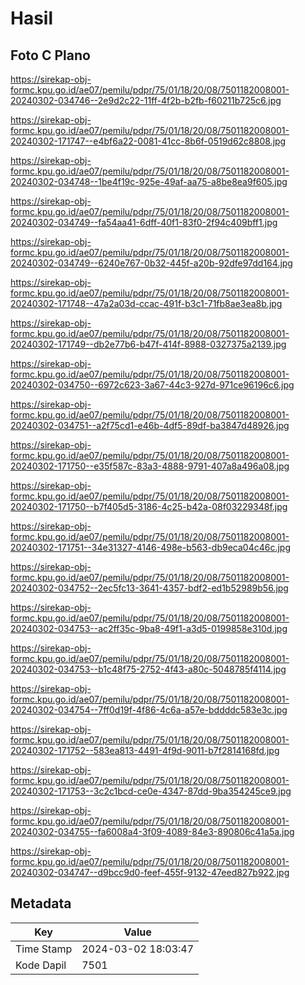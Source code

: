 # Hasil

## Foto C Plano

https://sirekap-obj-formc.kpu.go.id/ae07/pemilu/pdpr/75/01/18/20/08/7501182008001-20240302-034746--2e9d2c22-11ff-4f2b-b2fb-f60211b725c6.jpg

https://sirekap-obj-formc.kpu.go.id/ae07/pemilu/pdpr/75/01/18/20/08/7501182008001-20240302-171747--e4bf6a22-0081-41cc-8b6f-0519d62c8808.jpg

https://sirekap-obj-formc.kpu.go.id/ae07/pemilu/pdpr/75/01/18/20/08/7501182008001-20240302-034748--1be4f19c-925e-49af-aa75-a8be8ea9f605.jpg

https://sirekap-obj-formc.kpu.go.id/ae07/pemilu/pdpr/75/01/18/20/08/7501182008001-20240302-034749--fa54aa41-6dff-40f1-83f0-2f94c409bff1.jpg

https://sirekap-obj-formc.kpu.go.id/ae07/pemilu/pdpr/75/01/18/20/08/7501182008001-20240302-034749--6240e767-0b32-445f-a20b-92dfe97dd164.jpg

https://sirekap-obj-formc.kpu.go.id/ae07/pemilu/pdpr/75/01/18/20/08/7501182008001-20240302-171748--47a2a03d-ccac-491f-b3c1-71fb8ae3ea8b.jpg

https://sirekap-obj-formc.kpu.go.id/ae07/pemilu/pdpr/75/01/18/20/08/7501182008001-20240302-171749--db2e77b6-b47f-414f-8988-0327375a2139.jpg

https://sirekap-obj-formc.kpu.go.id/ae07/pemilu/pdpr/75/01/18/20/08/7501182008001-20240302-034750--6972c623-3a67-44c3-927d-971ce96196c6.jpg

https://sirekap-obj-formc.kpu.go.id/ae07/pemilu/pdpr/75/01/18/20/08/7501182008001-20240302-034751--a2f75cd1-e46b-4df5-89df-ba3847d48926.jpg

https://sirekap-obj-formc.kpu.go.id/ae07/pemilu/pdpr/75/01/18/20/08/7501182008001-20240302-171750--e35f587c-83a3-4888-9791-407a8a496a08.jpg

https://sirekap-obj-formc.kpu.go.id/ae07/pemilu/pdpr/75/01/18/20/08/7501182008001-20240302-171750--b7f405d5-3186-4c25-b42a-08f03229348f.jpg

https://sirekap-obj-formc.kpu.go.id/ae07/pemilu/pdpr/75/01/18/20/08/7501182008001-20240302-171751--34e31327-4146-498e-b563-db9eca04c46c.jpg

https://sirekap-obj-formc.kpu.go.id/ae07/pemilu/pdpr/75/01/18/20/08/7501182008001-20240302-034752--2ec5fc13-3641-4357-bdf2-ed1b52989b56.jpg

https://sirekap-obj-formc.kpu.go.id/ae07/pemilu/pdpr/75/01/18/20/08/7501182008001-20240302-034753--ac2ff35c-9ba8-49f1-a3d5-0199858e310d.jpg

https://sirekap-obj-formc.kpu.go.id/ae07/pemilu/pdpr/75/01/18/20/08/7501182008001-20240302-034753--b1c48f75-2752-4f43-a80c-5048785f4114.jpg

https://sirekap-obj-formc.kpu.go.id/ae07/pemilu/pdpr/75/01/18/20/08/7501182008001-20240302-034754--7ff0d19f-4f86-4c6a-a57e-bddddc583e3c.jpg

https://sirekap-obj-formc.kpu.go.id/ae07/pemilu/pdpr/75/01/18/20/08/7501182008001-20240302-171752--583ea813-4491-4f9d-9011-b7f2814168fd.jpg

https://sirekap-obj-formc.kpu.go.id/ae07/pemilu/pdpr/75/01/18/20/08/7501182008001-20240302-171753--3c2c1bcd-ce0e-4347-87dd-9ba354245ce9.jpg

https://sirekap-obj-formc.kpu.go.id/ae07/pemilu/pdpr/75/01/18/20/08/7501182008001-20240302-034755--fa6008a4-3f09-4089-84e3-890806c41a5a.jpg

https://sirekap-obj-formc.kpu.go.id/ae07/pemilu/pdpr/75/01/18/20/08/7501182008001-20240302-034747--d9bcc9d0-feef-455f-9132-47eed827b922.jpg


## Metadata

| Key        | Value               |
| ---------- | ------------------- |
| Time Stamp | 2024-03-02 18:03:47 |
| Kode Dapil | 7501                |



